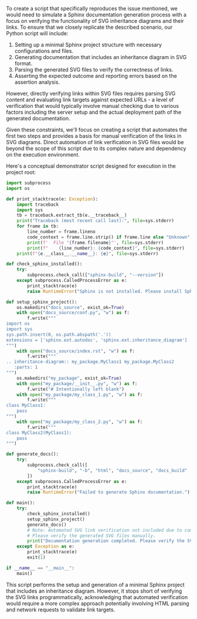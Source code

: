 To create a script that specifically reproduces the issue mentioned, we would need to simulate a Sphinx documentation generation process with a focus on verifying the functionality of SVG inheritance diagrams and their links. To ensure that we closely replicate the described scenario, our Python script will include:

1. Setting up a minimal Sphinx project structure with necessary configurations and files.
2. Generating documentation that includes an inheritance diagram in SVG format.
3. Parsing the generated SVG files to verify the correctness of links.
4. Asserting the expected outcome and reporting errors based on the assertion analysis.

However, directly verifying links within SVG files requires parsing SVG content and evaluating link targets against expected URLs - a level of verification that would typically involve manual checking due to various factors including the server setup and the actual deployment path of the generated documentation.

Given these constraints, we'll focus on creating a script that automates the first two steps and provides a basis for manual verification of the links in SVG diagrams. Direct automation of link verification in SVG files would be beyond the scope of this script due to its complex nature and dependency on the execution environment.

Here's a conceptual demonstrator script designed for execution in the project root:

```python
import subprocess
import os

def print_stacktrace(e: Exception):
    import traceback
    import sys
    tb = traceback.extract_tb(e.__traceback__)
    print("Traceback (most recent call last):", file=sys.stderr)
    for frame in tb:
        line_number = frame.lineno
        code_context = frame.line.strip() if frame.line else "Unknown"
        print(f'  File "{frame.filename}"', file=sys.stderr)
        print(f"    {line_number}: {code_context}", file=sys.stderr)
    print(f"{e.__class__.__name__}: {e}", file=sys.stderr)

def check_sphinx_installed():
    try:
        subprocess.check_call(["sphinx-build", "--version"])
    except subprocess.CalledProcessError as e:
        print_stacktrace(e)
        raise RuntimeError("Sphinx is not installed. Please install Sphinx to run this script.")

def setup_sphinx_project():
    os.makedirs("docs_source", exist_ok=True)
    with open("docs_source/conf.py", "w") as f:
        f.write("""
import os
import sys
sys.path.insert(0, os.path.abspath('.'))
extensions = ['sphinx.ext.autodoc', 'sphinx.ext.inheritance_diagram']
""")
    with open("docs_source/index.rst", "w") as f:
        f.write("""
.. inheritance-diagram:: my_package.MyClass1 my_package.MyClass2
   :parts: 1
""")
    os.makedirs("my_package", exist_ok=True)
    with open("my_package/__init__.py", "w") as f:
        f.write("# Intentionally left blank")
    with open("my_package/my_class_1.py", "w") as f:
        f.write("""
class MyClass1:
    pass
""")
    with open("my_package/my_class_2.py", "w") as f:
        f.write("""
class MyClass2(MyClass1):
    pass
""")

def generate_docs():
    try:
        subprocess.check_call([
            "sphinx-build", "-b", "html", "docs_source", "docs_build"
        ])
    except subprocess.CalledProcessError as e:
        print_stacktrace(e)
        raise RuntimeError("Failed to generate Sphinx documentation.")

def main():
    try:
        check_sphinx_installed()
        setup_sphinx_project()
        generate_docs()
        # Note: Automated SVG link verification not included due to complexity.
        # Please verify the generated SVG files manually.
        print("Documentation generation completed. Please verify the SVG links manually.")
    except Exception as e:
        print_stacktrace(e)
        exit(1)

if __name__ == "__main__":
    main()
```

This script performs the setup and generation of a minimal Sphinx project that includes an inheritance diagram. However, it stops short of verifying the SVG links programmatically, acknowledging that automated verification would require a more complex approach potentially involving HTML parsing and network requests to validate link targets.